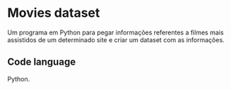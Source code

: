 # Movies dataset
Um programa em Python para pegar informações referentes a filmes mais assistidos de um determinado site e criar
um dataset com as informações.

## Code language
Python.

